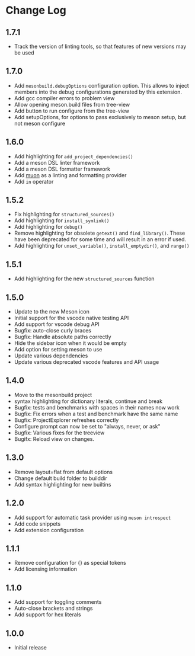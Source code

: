 # Change Log

## 1.7.1

- Track the version of linting tools, so that features of new versions may be used

## 1.7.0

- Add `mesonbuild.debugOptions` configuration option. This allows to inject members into the debug configurations generated by this extension.
- Add gcc compiler errors to problem view
- Allow opening meson.build files from tree-view
- Add button to run configure from the tree-view
- Add setupOptions, for options to pass exclusively to meson setup, but not meson configure

## 1.6.0
- Add highlighting for `add_project_dependencies()`
- Add a meson DSL linter framework
- Add a meson DSL formatter framework
- Add [muon](https://muon.build) as a linting and formatting provider
- Add `in` operator


## 1.5.2
- Fix highlighting for `structured_sources()`
- Add highlighting for `install_symlink()`
- Add highlighting for `debug()`
- Remove highlighting for obsolete `getext()` and `find_library()`. These have been deprecated for some time and will result in an error if used.
- Add highlighting for `unset_variable()`, `install_emptydir()`, and `range()`


## 1.5.1
- Add highlighting for the new `structured_sources` function

## 1.5.0
- Update to the new Meson icon
- Initial support for the vscode native testing API
- Add support for vscode debug API
- Bugfix: auto-close curly braces
- Bugfix: Handle absolute paths correctly
- Hide the sidebar icon when it would be empty
- Add option for setting meson to use
- Update various dependencies
- Update various deprecated vscode features and API usage

## 1.4.0
- Move to the mesonbuild project
- syntax highlighting for dictionary literals, continue and break
- Bugfix: tests and benchmarks with spaces in their names now work
- Bugfix: Fix errors when a test and benchmark have the same name
- Bugfix: ProjectExplorer refreshes correctly
- Configure prompt can now be set to "always, never, or ask"
- Bugfix: Various fixes for the treeview
- Bugifx: Reload view on changes.

## 1.3.0
- Remove layout=flat from default options
- Change default build folder to builddir
- Add syntax highlighting for new builtins

## 1.2.0
- Add support for automatic task provider using `meson introspect`
- Add code snippets
- Add extension configuration

## 1.1.1
- Remove configuration for {} as special tokens
- Add licensing information

## 1.1.0
- Add support for toggling comments
- Auto-close brackets and strings
- Add support for hex literals

## 1.0.0
- Initial release
